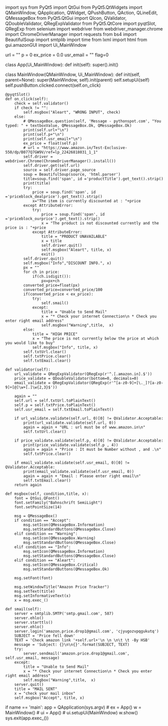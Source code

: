 import sys
from PyQt5 import QtGui
from PyQt5.QtWidgets import QMainWindow, QApplication, QWidget, QPushButton, QAction, QLineEdit, QMessageBox
from PyQt5.QtGui import QIcon, QValidator, QDoubleValidator,  QRegExpValidator
from PyQt5.QtCore import pyqtSlot, QRegExp
from selenium import webdriver
from webdriver_manager.chrome import ChromeDriverManager
import requests
from bs4 import BeautifulSoup
import smtplib
import time
from lxml import html
from gui.amazonGUI import Ui_MainWindow

url = ""
p = 0
ex_price = 0.0
usr_email = ""
flag=0

class App(Ui_MainWindow):
    def init(self):
        super().init()
    
class MainWindow(QMainWindow, Ui_MainWindow):
    def init(self, parent=None):
        super(MainWindow, self).init(parent)
        self.setupUi(self)
        self.pushButton.clicked.connect(self.on_click)


    @pyqtSlot()
    def on_click(self):
        check = self.validator()
        if check != "":
            self.msgbox("Aleart", "WRONG INPUT", check)
        else:
            # QMessageBox.question(self, 'Message - pythonspot.com', "You typed: " + textboxValue, QMessageBox.Ok, QMessageBox.Ok)
            print(self.url+"\n")
            print(self.p+"\n")
            print(self.usr_email+"\n")
            ex_price = float(self.p)
            # url = "https://www.amazon.in/Test-Exclusive-550/dp/B077Q7GW9V/ref=lp_22426818031_1_1"
            self.driver = webdriver.Chrome(ChromeDriverManager().install())
            self.driver.get(self.url)
            source = self.driver.page_source
            soup = BeautifulSoup(source, 'html.parser')
            title=soup.find('span', id ='productTitle').get_text().strip()
            print(title)
            try:
                price = soup.find('span', id ='priceblock_dealprice').get_text().strip()
                x="The item is currently discounted at : "+price
            except AttributeError:
                try:
                    price = soup.find('span', id ='priceblock_ourprice').get_text().strip()
                    x = "The product is not discounted currently and the price is : "+price
                except AttributeError:
                    title = "PRODUCT UNAVAILABLE"
                    x = title
                    self.driver.quit()
                    self.msgbox("Aleart", title, x)
                    exit()
            self.driver.quit()
            self.msgbox("Info","DISCOUNT INFO.", x)
            px = ""
            for ch in price:
                if(ch.isdigit()):
                    px=px+ch
            converted_price=float(px)
            converted_price=converted_price/100
            if(converted_price < ex_price):
                try:
                    self.smail()
                except:
                    title = "Unable to Send Mail"
                    x = "* Check your internet Connection\n * Check you enter right email address"
                    self.msgbox("Warning",title,  x)
            else: 
                title = "HIGH PRICE"
                x = "The price is not currently below the price at which you would like to buy"
                self.msgbox("Info", title, x)
            self.txtUrl.clear()
            self.txtPrice.clear()
            self.txtEmail.clear()
    
    def validator(self):
        url_validate = QRegExpValidator(QRegExp(r'^.[.amazon.in].$'))
        price_validate = QDoubleValidator(bottom=0, decimals=0)
        email_validate = QRegExpValidator(QRegExp(r'^[a-z0-9]+[\._]?[a-z0-9]+[@]\w+[.]\w{2,3}$'))

        again = ""
        self.url = self.txtUrl.toPlainText()
        self.p = self.txtPrice.toPlainText()
        self.usr_email = self.txtEmail.toPlainText()

        if url_validate.validate(self.url, 0)[0] != QValidator.Acceptable:
            print(url_validate.validate(self.url, 0))
            again = again + "URL : url must be of www.amazon.in\n"
            self.txtUrl.clear()

        if price_validate.validate(self.p, 4)[0] != QValidator.Acceptable:
            print(price_validate.validate(self.p , 4))
            again = again + "Price : It must be Number without , and .\n"
            self.txtPrice.clear()
        
        if email_validate.validate(self.usr_email, 0)[0] != QValidator.Acceptable:
            print(email_validate.validate(self.usr_email, 0))
            again = again + "Email : Please enter right email\n"
            self.txtEmail.clear()
        return again

    def msgbox(self, condition,title, x):
        font = QtGui.QFont()
        font.setFamily("Bahnschrift SemiLight")
        font.setPointSize(14)
        
        msg = QMessageBox()
        if condition == "Accept":
            msg.setIcon(QMessageBox.Information)
            msg.setStandardButtons(QMessageBox.Close)
        elif condition == "Warning":
            msg.setIcon(QMessageBox.Warning)
            msg.setStandardButtons(QMessageBox.Close)
        elif condition == "Info":
            msg.setIcon(QMessageBox.Information)
            msg.setStandardButtons(QMessageBox.Close)
        elif condition == "Aleart":
            msg.setIcon(QMessageBox.Critical)
            msg.setStandardButtons(QMessageBox.Ok)
            
        msg.setFont(font)

        msg.setWindowTitle("Amazon Price Tracker")
        msg.setText(title)
        msg.setInformativeText(x)
        x = msg.exec_()
        
    def smail(self):
        server = smtplib.SMTP('smtp.gmail.com', 587)
        server.ehlo()
        server.starttls()
        server.ehlo()
        server.login('amazon.price.drop1@gmail.com', 'cjyugozvpqgukutq')
        SUBJECT = 'Price fell down'
        TEXT = 'Check amazon link '+self.url+'\n \n \n\t \t -By HSB'
        message = 'Subject: {}\n\n{}'.format(SUBJECT, TEXT)
        try:
            server.sendmail('amazon.price.drop1@gmail.com', self.usr_email, message)
        except:
            title = "Unable to Send Mail"
            x = "* Check your internet Connection\n * Check you enter right email address"
            self.msgbox("Warning",title,  x)
        server.quit()
        title = "MAIL SENT"
        x = "check your mail inbox"
        self.msgbox("Accept", title, x)
        
if name == 'main':
    app = QApplication(sys.argv)
    # ex = App()
    w = MainWindow()
    # ui = App()
    # ui.setupUi(MainWindow)
    w.show()
    sys.exit(app.exec_())
